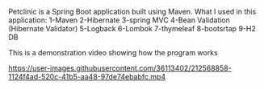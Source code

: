Petclinic is a Spring Boot application built using Maven.
What I used in this application:
1-Maven
2-Hibernate
3-spring MVC
4-Bean Validation (Hibernate Validator)
5-Logback
6-Lombok
7-thymeleaf
8-bootsrtap
9-H2 DB

This is a demonstration video showing how the program works


https://user-images.githubusercontent.com/36113402/212568858-1124f4ad-520c-41b5-aa48-97de74ebabfc.mp4

